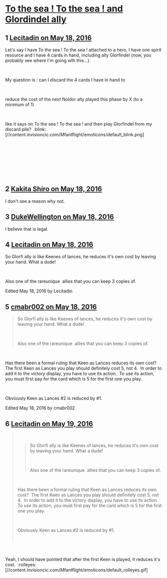 # [To the sea ! To the sea ! and Glordindel ally](https://community.fantasyflightgames.com/topic/220300-to-the-sea-to-the-sea-and-glordindel-ally/)

## 1 [Lecitadin on May 18, 2016](https://community.fantasyflightgames.com/topic/220300-to-the-sea-to-the-sea-and-glordindel-ally/?do=findComment&comment=2223037)

Let's say I have To the sea ! To the sea ! attached to a hero, I have one spirit resource and I have 4 cards in hand, including ally Glorfindel (now, you probably see where I'm going wth this...).

 

My question is : can I discard the 4 cards I have in hand to 

 

reduce the cost of the next Noldor ally played this phase by X (to a minimum of 1)

 

like it says on To the sea ! To the sea ! and then play Glorfindel from my discard pile?  :blink: [//content.invisioncic.com/Mfantflight/emoticons/default_blink.png]

 

 

 

 

## 2 [Kakita Shiro on May 18, 2016](https://community.fantasyflightgames.com/topic/220300-to-the-sea-to-the-sea-and-glordindel-ally/?do=findComment&comment=2223087)

I don't see a reason why not.

## 3 [DukeWellington on May 18, 2016](https://community.fantasyflightgames.com/topic/220300-to-the-sea-to-the-sea-and-glordindel-ally/?do=findComment&comment=2223563)

I believe that is legal.

## 4 [Lecitadin on May 18, 2016](https://community.fantasyflightgames.com/topic/220300-to-the-sea-to-the-sea-and-glordindel-ally/?do=findComment&comment=2223593)

So Glorfi ally is like Keenes of lances, he reduces it's own cost by leaving your hand. What a dude!

 

Also one of the rareunique  allies that you can keep 3 copies of. 

Edited May 18, 2016 by Lecitadin

## 5 [cmabr002 on May 18, 2016](https://community.fantasyflightgames.com/topic/220300-to-the-sea-to-the-sea-and-glordindel-ally/?do=findComment&comment=2223645)

> So Glorfi ally is like Keenes of lances, he reduces it's own cost by leaving your hand. What a dude!
> 
>  
> 
> Also one of the rareunique  allies that you can keep 3 copies of. 

 

Has there been a formal ruling that Keen as Lances reduces its own cost?  The first Keen as Lances you play should definitely cost 5, not 4.  In order to add it to the victory display, you have to use its action.  To use its action, you must first pay for the card which is 5 for the first one you play.

 

Obviously Keen as Lances #2 is reduced by #1.

Edited May 18, 2016 by cmabr002

## 6 [Lecitadin on May 19, 2016](https://community.fantasyflightgames.com/topic/220300-to-the-sea-to-the-sea-and-glordindel-ally/?do=findComment&comment=2224835)

>  
> 
> > So Glorfi ally is like Keenes of lances, he reduces it's own cost by leaving your hand. What a dude!
> > 
> >  
> > 
> > Also one of the rareunique  allies that you can keep 3 copies of. 
> 
>  
> 
> Has there been a formal ruling that Keen as Lances reduces its own cost?  The first Keen as Lances you play should definitely cost 5, not 4.  In order to add it to the victory display, you have to use its action.  To use its action, you must first pay for the card which is 5 for the first one you play.
> 
>  
> 
> Obviously Keen as Lances #2 is reduced by #1.
> 
>  

 

Yeah, I should have pointed that after the first Keen is played, it reduces it's cost.  :rolleyes: [//content.invisioncic.com/Mfantflight/emoticons/default_rolleyes.gif]

